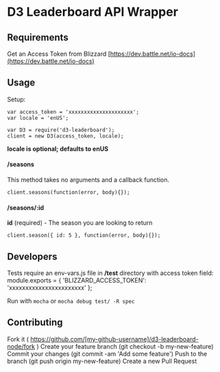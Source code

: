 # D3 Leaderboard API Wrapper

## Requirements

Get an Access Token from Blizzard [https://dev.battle.net/io-docs](https://dev.battle.net/io-docs)

## Usage

Setup:

    var access_token = 'xxxxxxxxxxxxxxxxxxxxx';
    var locale = 'enUS';

    var D3 = require('d3-leaderboard');
    client = new D3(access_token, locale);

__locale is optional; defaults to enUS__

#### /seasons

This method takes no arguments and a callback function.

    client.seasons(function(error, body){});

#### /seasons/:id

**id** (required) - The season you are looking to return

    client.season({ id: 5 }, function(error, body){});

## Developers

Tests require an env-vars.js file in **/test** directory with access token field:
    module.exports = {
      'BLIZZARD_ACCESS_TOKEN': 'xxxxxxxxxxxxxxxxxxxxxxx'
    };

Run with `mocha` or `mocha debug test/ -R spec`

## Contributing

Fork it ( https://github.com/[my-github-username]/d3-leaderboard-node/fork )
Create your feature branch (git checkout -b my-new-feature)
Commit your changes (git commit -am 'Add some feature')
Push to the branch (git push origin my-new-feature)
Create a new Pull Request
